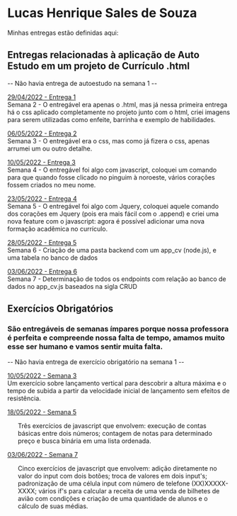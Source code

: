 # Lucas Henrique Sales de Souza
Minhas entregas estão definidas aqui:

## Entregas relacionadas à aplicação de Auto Estudo em um projeto de Currículo .html
-- Não havia entrega de autoestudo na semana 1 --

<a href="https://github.com/Lukovsk/modulo2/tree/main/03_AUT_EST_ENTREGA/Semana%202"> 29/04/2022 - Entrega 1 </a> <br />
Semana 2 - O entregável era apenas o .html, mas já nessa primeira entrega há o css aplicado completamente no projeto junto com o html, criei imagens para serem utilizadas como enfeite, barrinha e exemplo de habilidades.

<a href="https://github.com/Lukovsk/modulo2/tree/main/03_AUT_EST_ENTREGA/Semana%203"> 06/05/2022 - Entrega 2 </a> <br />
Semana 3 - O entregável era o css, mas como já fizera o css, apenas arrumei um ou outro detalhe.

<a href="https://github.com/Lukovsk/modulo2/tree/main/03_AUT_EST_ENTREGA/Semana%204"> 10/05/2022 - Entrega 3 </a> <br />
Semana 4 - O entregável foi algo com javascript, coloquei um comando para que quando fosse clicado no pinguim à noroeste, vários corações fossem criados no meu nome.

<a href="https://github.com/Lukovsk/modulo2/tree/main/03_AUT_EST_ENTREGA/Semana%205"> 23/05/2022 - Entrega 4 </a> <br />
Semana 5 - O entregável foi algo com Jquery, coloquei aquele comando dos corações em Jquery (pois era mais fácil com o .append) e criei uma nova feature com o javascript: agora é possível adicionar uma nova formação acadêmica no currículo.

<a href="https://github.com/Lukovsk/modulo2/tree/main/03_AUT_EST_ENTREGA/Semana%206"> 28/05/2022 - Entrega 5 </a> <br />
Semana 6 - Criação de uma pasta backend com um app_cv (node.js), e uma tabela no banco de dados

<a href="https://github.com/Lukovsk/modulo2/tree/main/03_AUT_EST_ENTREGA/Semana%207"> 03/06/2022 - Entrega 6 </a> <br />
Semana 7 - Determinação de todos os endpoints com relação ao banco de dados no app_cv.js baseados na sigla CRUD




## Exercícios Obrigatórios 
<h3> São entregáveis de semanas ímpares porque nossa professora é perfeita e compreende nossa falta de tempo, amamos muito esse ser humano e vamos sentir muita falta. </h3>
-- Não havia entrega de exercício obrigatório na semana 1 --

<a href="https://github.com/Lukovsk/modulo2/tree/main/04_AUT_EST_EX_OBRIGATORIOS/Semana%203"> 10/05/2022 - Semana 3 </a> <br /> 
Um exercício sobre lançamento vertical para descobrir a altura máxima e o tempo de subida a partir da velocidade inicial de lançamento sem efeitos de resistência.

<a href="https://github.com/Lukovsk/modulo2/tree/main/04_AUT_EST_EX_OBRIGATORIOS/Semana%205"> 18/05/2022 - Semana 5 </a> <br />
<ul>Três exercícios de javascript que envolvem:
    <lo> execução de contas básicas entre dois números; </li>
    <lo> contagem de notas para determinado preço e </li> 
    <lo> busca binária em uma lista ordenada. </li>
</ul>

<a href="https://github.com/Lukovsk/modulo2/tree/main/04_AUT_EST_EX_OBRIGATORIOS/Semana%207"> 03/06/2022 - Semana 7 </a> <br />
<ul> Cinco exercícios de javascript que envolvem:
    <lo> adição diretamente no valor do input com dois botões; </lo>
    <lo> troca de valores em dois input's; </lo>
    <lo> padronização de uma célula input com número de telefone (XX)XXXXX-XXXX; </lo>
    <lo> vários if's para calcular a receita de uma venda de bilhetes de avião com condições e</lo>
    <lo> criação de uma quantidade de alunos e o cálculo de suas médias. </lo>
</ul>